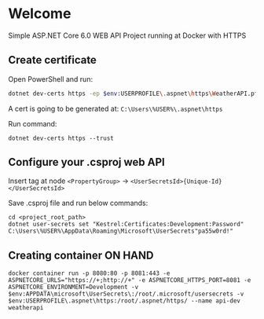 # Welcome
Simple ASP.NET Core 6.0 WEB API Project running at Docker with HTTPS

## Create certificate
Open PowerShell and run:
```bash
dotnet dev-certs https -ep $env:USERPROFILE\.aspnet\https\WeatherAPI.pfx -p pa55w0rd!
```
A cert is going to be generated at:
`C:\Users\%USER%\.aspnet\https`

Run command:
```
dotnet dev-certs https --trust
```

## Configure your .csproj web API 
Insert tag at node `<PropertyGroup>` -> `<UserSecretsId>{Unique-Id}</UserSecretsId>`

Save .csproj file and run below commands:
```
cd <project_root_path>
dotnet user-secrets set "Kestrel:Certificates:Development:Password" C:\Users\%USER%\AppData\Roaming\Microsoft\UserSecrets"pa55w0rd!"
```

## Creating container ON HAND
`docker container run -p 8080:80 -p 8081:443 -e ASPNETCORE_URLS="https://+;http://+" -e ASPNETCORE_HTTPS_PORT=8081 -e ASPNETCORE_ENVIRONMENT=Development -v $env:APPDATA\microsoft\UserSecrets\:/root/.microsoft/usersecrets -v $env:USERPROFILE\.aspnet\https:/root/.aspnet/https/ --name api-dev weatherapi`
